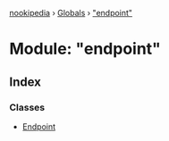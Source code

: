 [nookipedia](../README.md) › [Globals](../globals.md) › ["endpoint"](_endpoint_.md)

# Module: "endpoint"

## Index

### Classes

* [Endpoint](../classes/_endpoint_.endpoint.md)
